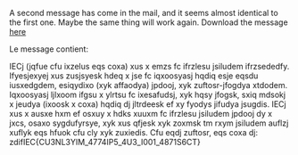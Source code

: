  
A second message has come in the mail, and it seems almost identical to the first one. Maybe the same thing will work again.
Download the message [here](https://artifacts.picoctf.net/c/414/message.txt)


Le message contient:

IECj (jqfue cfu ixzelus eqs coxa) xus x emzs fc ifrzlesu jsiludem ifrzsededfy. Ifyesjexyej xus zusjsyesk hdeq x jse fc iqxoosyasj hqdiq esje eqsdu iusxedgdem, esiqydixo (xyk affaodya) jpdooj, xyk zuftosr-jfogdya xtdodem. Iqxoosyasj ljlxoom ifgsu x ylrtsu fc ixesafudsj, xyk hqsy jfogsk, sxiq mdsokj x jeudya (ixoosk x coxa) hqdiq dj jltrdeesk ef xy fyodys jifudya jsugdis. IECj xus x ausxe hxm ef osxuy x hdks xuuxm fc ifrzlesu jsiludem jpdooj dy x jxcs, osaxo sygdufyrsye, xyk xus qfjesk xyk zoxmsk tm rxym jsiludem auflzj xuflyk eqs hfuok cfu cly xyk zuxiedis. Cfu eqdj zuftosr, eqs coxa dj: zdifIEC{CU3NL3YIM_4774IP5_4U3_I001_4871S6CT}


